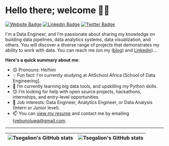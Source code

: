 # Hello there; welcome 👋🏾
[![Website Badge](https://img.shields.io/badge/-Website-000000?style=for-the-badge&logo=Google-Chrome&logoColor=white&link=https://tsegalion.github.io/EAdejayan/)](https://tsegalion.github.io/EAdejayan/) [![Linkedin Badge](https://img.shields.io/badge/-AdejayanEbunoluwa-blue?style=for-the-badge&logo=Linkedin&logoColor=white&link=https://www.linkedin.com/in/adejayanebunoluwa/)](https://www.linkedin.com/in/adejayanebunoluwa/) [![Twitter Badge](https://img.shields.io/badge/-@tsegalion-1ca0f1?style=for-the-badge&logo=twitter&logoColor=white&link=https://twitter.com/tsegalion)](https://twitter.com/tsegalion)

I'm a Data Engineer, and I'm passionate about sharing my knowledge on building data pipelines, data analytics systems, data visualization, and others. You will discover a diverse range of projects that demonstrates my ability to work with data. You can reach me (on my ([blog](https://medium.com/@tyebunoluwa)) and [Linkedin](https://www.linkedin.com/in/adejayanebunoluwa/))...

**Here's a quick summary about me**:

- 😊 Pronouns: He/him
- 💡 Fun fact: I'm currently studying at AltSchool Africa [School of Data Engineering].
- 🌱 I’m currently learning big data tools, and upskilling my Python skills.
- 😊 I’m looking for help with open source projects, hackathons, internships, and entry-level opportunities.
- 💼 Job interests: Data Engineer, Analytics Engineer, or Data Analysis (Intern or Junior level).
- 📫 You can [view my resume](https://drive.google.com/file/d/1_3_kgDx3-JdRFacAv84JzuVTOEnc1Q-C/view?usp=sharing) and contact me by emailing tyebunoluwa@gmail.com.

---

| <img align="center" src="https://github-readme-stats.vercel.app/api?username=Tsegalion&show_icons=true&include_all_commits=true&hide_border=true" alt="Tsegalion's GitHub stats" /> | <img align="center" src="https://github-readme-stats.vercel.app/api/top-langs/?username=Tsegalion&langs_count=8&layout=compact&hide_border=true" alt="Tsegalion's GitHub stats" /> |
| ------------- | ------------- |

